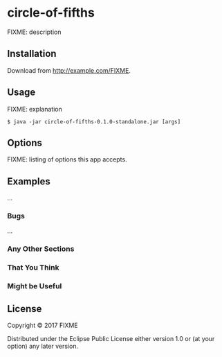 # circle-of-fifths

FIXME: description

## Installation

Download from http://example.com/FIXME.

## Usage

FIXME: explanation

    $ java -jar circle-of-fifths-0.1.0-standalone.jar [args]

## Options

FIXME: listing of options this app accepts.

## Examples

...

### Bugs

...

### Any Other Sections
### That You Think
### Might be Useful

## License

Copyright © 2017 FIXME

Distributed under the Eclipse Public License either version 1.0 or (at
your option) any later version.

